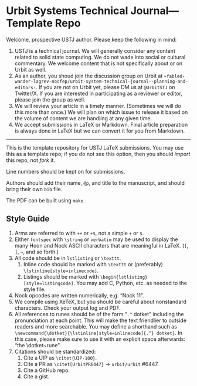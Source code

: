 # Urbit Systems Technical Journal—Template Repo

Welcome, prospective USTJ author.  Please keep the following in mind:

1. USTJ is a technical journal.  We will generally consider any content related to solid state computing.  We do not wade into social or cultural commentary.  We welcome content that is not specifically about or on Urbit as well.
2. As an author, you shoud join the discussion group on Urbit at `~fabled-wander-lagrev-nocfep/urbit-system-technical-journal--planning-and-editors-`.  If you are not on Urbit yet, please DM us at `@UrbitSTJ` on Twitter/X.  If you are interested in participating as a reviewer or editor, please join the group as well.
3. We will review your article in a timely manner.  (Sometimes we will do this more than once.)  We will plan on which issue to release it based on the volume of content we are handling at any given time.
4. We accept submissions in LaTeX or Markdown.  Final article preparation is always done in LaTeX but we can convert it for you from Markdown.

---

This is the template repository for USTJ LaTeX submissions.  You may use this as a template repo; if you do not see this option, then you should *import* this repo, not *fork* it.

Line numbers should be kept on for submissions.

Authors should add their name, `@p`, and title to the manuscript, and should bring their own `bib` file.

The PDF can be built using `make`.

##  Style Guide

1. Arms are referred to with `++` or `+$`, not a simple `+` or `$`.
2. Either `fontspec` with `\string` or `verbatim` may be used to display the many Hoon and Nock ASCII characters that are meaningful in LaTeX.  (`[`, `]`, `~`, and so forth.)
3. All code should be in `lstlisting` or `\texttt`.
    1. Inline code should be marked with `\texttt` or (preferably) `\lstinline[style=inlinecode]`.
    2. Listings should be marked with `\begin{lstlisting}[style=listingcode]`.  You may add C, Python, etc. as needed to the style file.
4. Nock opcodes are written numerically, e.g. “Nock 11”.
5. We compile using XeTeX, but you should be careful about nonstandard characters.  Check your output log and PDF.
6. All references to runes should be of the form “`.^` dotket” including the pronunciation at each point.  This will make the text friendlier to outside readers and more searchable.  You may define a shorthand such as `\newcommand{\dotket}{\lstinline[style=inlinecode]{.^} dotket}`.  In this case, please make sure to use it with an explicit space afterwards:  “the \dotket~rune”.
7. Citations should be standardized:
    1. Cite a UIP as `\citet{UIP-100}`.
    2. Cite a PR as `\citet[UrbitPR6447}` → `urbit/urbit` #6447.
    3. Cite a GitHub repo.
    4. Cite a gist.
